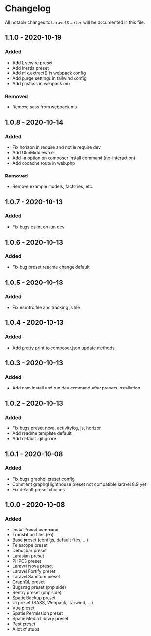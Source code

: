 # Changelog

All notable changes to `LaravelStarter` will be documented in this file.

## 1.1.0 - 2020-10-19

### Added

- Add Livewire preset
- Add Inertia preset
- Add mix.extract() in webpack config
- Add purge settings in tailwind config
- Add postcss in webpack mix

### Removed

- Remove sass from webpack mix

## 1.0.8 - 2020-10-14

### Added

- Fix horizon in require and not in require dev
- Add UtmMiddleware
- Add -n option on composer install command (no-interaction)
- Add opcache route in web.php

### Removed

- Remove example models, factories, etc.

## 1.0.7 - 2020-10-13

### Added

- Fix bugs eslint on run dev

## 1.0.6 - 2020-10-13

### Added

- Fix bug preset readme change default

## 1.0.5 - 2020-10-13

### Added

- Fix eslintrc file and tracking js file

## 1.0.4 - 2020-10-13

### Added

- Add pretty print to composer.json update methods

## 1.0.3 - 2020-10-13

### Added

- Add npm install and run dev command after presets installation

## 1.0.2 - 2020-10-13

### Added

- Fix bugs preset nova, activitylog, js, horizon
- Add readme template default
- Add default .gitignore

## 1.0.1 - 2020-10-08

### Added

- Fix bugs graphql preset config
- Comment graphql lighthouse preset not compatible laravel 8.9 yet
- Fix default preset choices

## 1.0.0 - 2020-10-08

### Added

- InstallPreset command
- Translation files (en)
- Base preset (configs, default files, ...)
- Telescope preset
- Debugbar preset
- Larastan preset
- PHPCS preset
- Laravel Nova preset
- Laravel Fortify preset
- Laravel Sanctum preset
- GraphQL preset
- Bugsnag preset (php side)
- Sentry preset (php side)
- Spatie Backup preset
- Ui preset (SASS, Webpack, Tailwind, ...)
- Vue preset
- Spatie Permission preset
- Spatie Media Library preset
- Pest preset
- A lot of stubs

